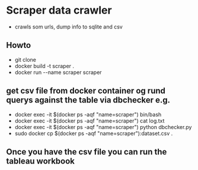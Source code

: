 # Scraper data crawler

- crawls som urls, dump info to sqlite and csv


## Howto
- git clone
- docker build -t scraper .
- docker run --name scraper scraper 

## get csv file from docker container og rund querys against the table via dbchecker e.g.
- docker exec -it $(docker ps -aqf "name=scraper") bin/bash
- docker exec -it $(docker ps -aqf "name=scraper") cat log.txt
- docker exec -it $(docker ps -aqf "name=scraper") python dbchecker.py 
- sudo docker cp $(docker ps -aqf "name=scraper"):dataset.csv . 

## Once you have the csv file you can run the tableau workbook


